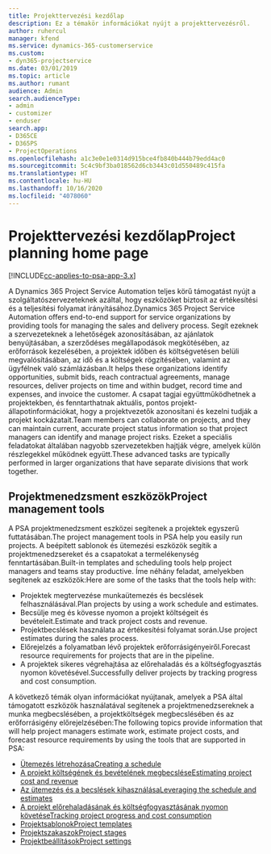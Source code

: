```yaml
---
title: Projekttervezési kezdőlap
description: Ez a témakör információkat nyújt a projekttervezésről.
author: ruhercul
manager: kfend
ms.service: dynamics-365-customerservice
ms.custom:
- dyn365-projectservice
ms.date: 03/01/2019
ms.topic: article
ms.author: rumant
audience: Admin
search.audienceType:
- admin
- customizer
- enduser
search.app:
- D365CE
- D365PS
- ProjectOperations
ms.openlocfilehash: a1c3e0e1e0314d915bce4fb840b444b79edd4ac0
ms.sourcegitcommit: 5c4c9bf3ba018562d6cb3443c01d550489c415fa
ms.translationtype: HT
ms.contentlocale: hu-HU
ms.lasthandoff: 10/16/2020
ms.locfileid: "4078060"
---
```

# <a name="project-planning-home-page"></a><span data-ttu-id="eb0f6-103">Projekttervezési kezdőlap</span><span class="sxs-lookup"><span data-stu-id="eb0f6-103">Project planning home page</span></span>

[!INCLUDE[cc-applies-to-psa-app-3.x](../includes/cc-applies-to-psa-app-3x.md)]

<span data-ttu-id="eb0f6-104">A Dynamics 365 Project Service Automation teljes körű támogatást nyújt a szolgáltatószervezeteknek azáltal, hogy eszközöket biztosít az értékesítési és a teljesítési folyamat irányításához.</span><span class="sxs-lookup"><span data-stu-id="eb0f6-104">Dynamics 365 Project Service Automation offers end-to-end support for service organizations by providing tools for managing the sales and delivery process.</span></span> <span data-ttu-id="eb0f6-105">Segít ezeknek a szervezeteknek a lehetőségek azonosításában, az ajánlatok benyújtásában, a szerződéses megállapodások megkötésében, az erőforrások kezelésében, a projektek időben és költségvetésen belüli megvalósításában, az idő és a költségek rögzítésében, valamint az ügyfélnek való számlázásban.</span><span class="sxs-lookup"><span data-stu-id="eb0f6-105">It helps these organizations identify opportunities, submit bids, reach contractual agreements, manage resources, deliver projects on time and within budget, record time and expenses, and invoice the customer.</span></span> <span data-ttu-id="eb0f6-106">A csapat tagjai együttműködhetnek a projektekben, és fenntarthatnak aktuális, pontos projekt-állapotinformációkat, hogy a projektvezetők azonosítani és kezelni tudják a projekt kockázatait.</span><span class="sxs-lookup"><span data-stu-id="eb0f6-106">Team members can collaborate on projects, and they can maintain current, accurate project status information so that project managers can identify and manage project risks.</span></span> <span data-ttu-id="eb0f6-107">Ezeket a speciális feladatokat általában nagyobb szervezetekben hajtják végre, amelyek külön részlegekkel működnek együtt.</span><span class="sxs-lookup"><span data-stu-id="eb0f6-107">These advanced tasks are typically performed in larger organizations that have separate divisions that work together.</span></span>

## <a name="project-management-tools"></a><span data-ttu-id="eb0f6-108">Projektmenedzsment eszközök</span><span class="sxs-lookup"><span data-stu-id="eb0f6-108">Project management tools</span></span>

<span data-ttu-id="eb0f6-109">A PSA projektmenedzsment eszközei segítenek a projektek egyszerű futtatásában.</span><span class="sxs-lookup"><span data-stu-id="eb0f6-109">The project management tools in PSA help you easily run projects.</span></span> <span data-ttu-id="eb0f6-110">A beépített sablonok és ütemezési eszközök segítik a projektmenedzsereket és a csapatokat a termelékenység fenntartásában.</span><span class="sxs-lookup"><span data-stu-id="eb0f6-110">Built-in templates and scheduling tools help project managers and teams stay productive.</span></span> <span data-ttu-id="eb0f6-111">Íme néhány feladat, amelyekben segítenek az eszközök:</span><span class="sxs-lookup"><span data-stu-id="eb0f6-111">Here are some of the tasks that the tools help with:</span></span>

- <span data-ttu-id="eb0f6-112">Projektek megtervezése munkaütemezés és becslések felhasználásával.</span><span class="sxs-lookup"><span data-stu-id="eb0f6-112">Plan projects by using a work schedule and estimates.</span></span>
- <span data-ttu-id="eb0f6-113">Becsülje meg és kövesse nyomon a projekt költségeit és bevételeit.</span><span class="sxs-lookup"><span data-stu-id="eb0f6-113">Estimate and track project costs and revenue.</span></span>
- <span data-ttu-id="eb0f6-114">Projektbecslések használata az értékesítési folyamat során.</span><span class="sxs-lookup"><span data-stu-id="eb0f6-114">Use project estimates during the sales process.</span></span>
- <span data-ttu-id="eb0f6-115">Előrejelzés a folyamatban lévő projektek erőforrásigényeiről.</span><span class="sxs-lookup"><span data-stu-id="eb0f6-115">Forecast resource requirements for projects that are in the pipeline.</span></span>
- <span data-ttu-id="eb0f6-116">A projektek sikeres végrehajtása az előrehaladás és a költségfogyasztás nyomon követésével.</span><span class="sxs-lookup"><span data-stu-id="eb0f6-116">Successfully deliver projects by tracking progress and cost consumption.</span></span>

<span data-ttu-id="eb0f6-117">A következő témák olyan információkat nyújtanak, amelyek a PSA által támogatott eszközök használatával segítenek a projektmenedzsereknek a munka megbecslésében, a projektköltségek megbecslésében és az erőforrásigény előrejelzésében:</span><span class="sxs-lookup"><span data-stu-id="eb0f6-117">The following topics provide information that will help project managers estimate work, estimate project costs, and forecast resource requirements by using the tools that are supported in PSA:</span></span>

- [<span data-ttu-id="eb0f6-118">Ütemezés létrehozása</span><span class="sxs-lookup"><span data-stu-id="eb0f6-118">Creating a schedule</span></span>](project-creating.md)
- [<span data-ttu-id="eb0f6-119">A projekt költségének és bevételének megbecslése</span><span class="sxs-lookup"><span data-stu-id="eb0f6-119">Estimating project cost and revenue</span></span>](project-estimating.md)
- [<span data-ttu-id="eb0f6-120">Az ütemezés és a becslések kihasználása</span><span class="sxs-lookup"><span data-stu-id="eb0f6-120">Leveraging the schedule and estimates</span></span>](project-leveraging.md)
- [<span data-ttu-id="eb0f6-121">A projekt előrehaladásának és költségfogyasztásának nyomon követése</span><span class="sxs-lookup"><span data-stu-id="eb0f6-121">Tracking project progress and cost consumption</span></span>](project-tracking.md)
- [<span data-ttu-id="eb0f6-122">Projektsablonok</span><span class="sxs-lookup"><span data-stu-id="eb0f6-122">Project templates</span></span>](project-templates.md)
- [<span data-ttu-id="eb0f6-123">Projektszakaszok</span><span class="sxs-lookup"><span data-stu-id="eb0f6-123">Project stages</span></span>](project-stages.md)
- [<span data-ttu-id="eb0f6-124">Projektbeállítások</span><span class="sxs-lookup"><span data-stu-id="eb0f6-124">Project settings</span></span>](project-settings.md)
